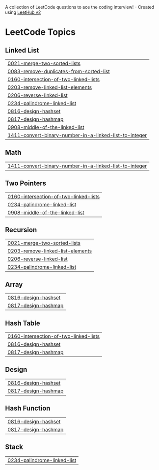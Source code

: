 A collection of LeetCode questions to ace the coding interview! - Created using [LeetHub v2](https://github.com/arunbhardwaj/LeetHub-2.0)
<!---LeetCode Topics Start-->
# LeetCode Topics
## Linked List
|  |
| ------- |
| [0021-merge-two-sorted-lists](https://github.com/Maniac1769/Leetcode/tree/master/0021-merge-two-sorted-lists) |
| [0083-remove-duplicates-from-sorted-list](https://github.com/Maniac1769/Leetcode/tree/master/0083-remove-duplicates-from-sorted-list) |
| [0160-intersection-of-two-linked-lists](https://github.com/Maniac1769/Leetcode/tree/master/0160-intersection-of-two-linked-lists) |
| [0203-remove-linked-list-elements](https://github.com/Maniac1769/Leetcode/tree/master/0203-remove-linked-list-elements) |
| [0206-reverse-linked-list](https://github.com/Maniac1769/Leetcode/tree/master/0206-reverse-linked-list) |
| [0234-palindrome-linked-list](https://github.com/Maniac1769/Leetcode/tree/master/0234-palindrome-linked-list) |
| [0816-design-hashset](https://github.com/Maniac1769/Leetcode/tree/master/0816-design-hashset) |
| [0817-design-hashmap](https://github.com/Maniac1769/Leetcode/tree/master/0817-design-hashmap) |
| [0908-middle-of-the-linked-list](https://github.com/Maniac1769/Leetcode/tree/master/0908-middle-of-the-linked-list) |
| [1411-convert-binary-number-in-a-linked-list-to-integer](https://github.com/Maniac1769/Leetcode/tree/master/1411-convert-binary-number-in-a-linked-list-to-integer) |
## Math
|  |
| ------- |
| [1411-convert-binary-number-in-a-linked-list-to-integer](https://github.com/Maniac1769/Leetcode/tree/master/1411-convert-binary-number-in-a-linked-list-to-integer) |
## Two Pointers
|  |
| ------- |
| [0160-intersection-of-two-linked-lists](https://github.com/Maniac1769/Leetcode/tree/master/0160-intersection-of-two-linked-lists) |
| [0234-palindrome-linked-list](https://github.com/Maniac1769/Leetcode/tree/master/0234-palindrome-linked-list) |
| [0908-middle-of-the-linked-list](https://github.com/Maniac1769/Leetcode/tree/master/0908-middle-of-the-linked-list) |
## Recursion
|  |
| ------- |
| [0021-merge-two-sorted-lists](https://github.com/Maniac1769/Leetcode/tree/master/0021-merge-two-sorted-lists) |
| [0203-remove-linked-list-elements](https://github.com/Maniac1769/Leetcode/tree/master/0203-remove-linked-list-elements) |
| [0206-reverse-linked-list](https://github.com/Maniac1769/Leetcode/tree/master/0206-reverse-linked-list) |
| [0234-palindrome-linked-list](https://github.com/Maniac1769/Leetcode/tree/master/0234-palindrome-linked-list) |
## Array
|  |
| ------- |
| [0816-design-hashset](https://github.com/Maniac1769/Leetcode/tree/master/0816-design-hashset) |
| [0817-design-hashmap](https://github.com/Maniac1769/Leetcode/tree/master/0817-design-hashmap) |
## Hash Table
|  |
| ------- |
| [0160-intersection-of-two-linked-lists](https://github.com/Maniac1769/Leetcode/tree/master/0160-intersection-of-two-linked-lists) |
| [0816-design-hashset](https://github.com/Maniac1769/Leetcode/tree/master/0816-design-hashset) |
| [0817-design-hashmap](https://github.com/Maniac1769/Leetcode/tree/master/0817-design-hashmap) |
## Design
|  |
| ------- |
| [0816-design-hashset](https://github.com/Maniac1769/Leetcode/tree/master/0816-design-hashset) |
| [0817-design-hashmap](https://github.com/Maniac1769/Leetcode/tree/master/0817-design-hashmap) |
## Hash Function
|  |
| ------- |
| [0816-design-hashset](https://github.com/Maniac1769/Leetcode/tree/master/0816-design-hashset) |
| [0817-design-hashmap](https://github.com/Maniac1769/Leetcode/tree/master/0817-design-hashmap) |
## Stack
|  |
| ------- |
| [0234-palindrome-linked-list](https://github.com/Maniac1769/Leetcode/tree/master/0234-palindrome-linked-list) |
<!---LeetCode Topics End-->